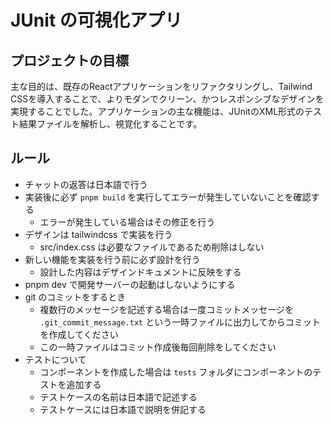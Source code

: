 # JUnit の可視化アプリ

## プロジェクトの目標

主な目的は、既存のReactアプリケーションをリファクタリングし、Tailwind CSSを導入することで、よりモダンでクリーン、かつレスポンシブなデザインを実現することでした。アプリケーションの主な機能は、JUnitのXML形式のテスト結果ファイルを解析し、視覚化することです。

## ルール

- チャットの返答は日本語で行う
- 実装後に必ず `pnpm build` を実行してエラーが発生していないことを確認する
  - エラーが発生している場合はその修正を行う
- デザインは tailwindcss で実装を行う
  - src/index.css は必要なファイルであるため削除はしない
- 新しい機能を実装を行う前に必ず設計を行う
  - 設計した内容はデザインドキュメントに反映をする
- pnpm dev で開発サーバーの起動はしないようにする
- git のコミットをするとき
  - 複数行のメッセージを記述する場合は一度コミットメッセージを `.git_commit_message.txt` という一時ファイルに出力してからコミットを作成してください
  - この一時ファイルはコミット作成後毎回削除をしてください
- テストについて
  - コンポーネントを作成した場合は `tests` フォルダにコンポーネントのテストを追加する
  - テストケースの名前は日本語で記述する
  - テストケースには日本語で説明を併記する
